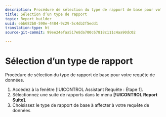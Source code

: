 ```yaml
---
description: Procédure de sélection du type de rapport de base pour votre requête de données.
title: Sélection d’un type de rapport
topic: Report builder
uuid: ebb682b8-590e-4484-9c29-5c4db2f5edd1
translation-type: ht
source-git-commit: 99ee24efaa517e8da700c67818c111c4aa90dc02

---
```



# Sélection d’un type de rapport

Procédure de sélection du type de rapport de base pour votre requête de données.

1. Accédez à la fenêtre [!UICONTROL Assistant Requête : Étape 1].
1. Sélectionnez une suite de rapports dans le menu **[!UICONTROL Report Suite]**.
1. Choisissez le type de rapport de base à affecter à votre requête de données.
